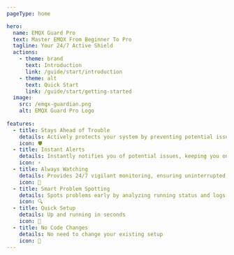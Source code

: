 ```yaml
---
pageType: home

hero:
  name: EMQX Guard Pro
  text: Master EMQX From Beginner To Pro
  tagline: Your 24/7 Active Shield
  actions:
    - theme: brand
      text: Introduction
      link: /guide/start/introduction
    - theme: alt
      text: Quick Start
      link: /guide/start/getting-started
  image:
    src: /emqx-guardian.png
    alt: EMQX Guard Pro Logo  
    
features:
  - title: Stays Ahead of Trouble
    details: Actively protects your system by preventing potential issues
    icon: 🛡️
  - title: Instant Alerts
    details: Instantly notifies you of potential issues, keeping you one step ahead
    icon: ⚡
  - title: Always Watching
    details: Provides 24/7 vigilant monitoring, ensuring uninterrupted protection
    icon: 👀
  - title: Smart Problem Spotting
    details: Spots problems early by analyzing running status and logs
    icon: 🔍
  - title: Quick Setup
    details: Up and running in seconds
    icon: 🚀
  - title: No Code Changes
    details: No need to change your existing setup
    icon: 🔌
---
```

